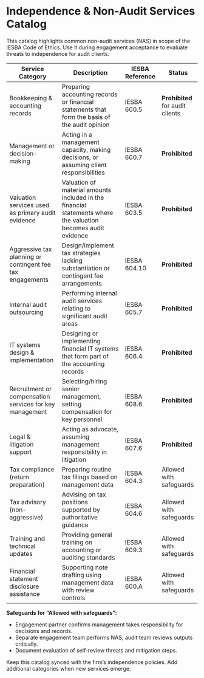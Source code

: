 # Independence & Non-Audit Services Catalog

This catalog highlights common non-audit services (NAS) in scope of the IESBA Code of Ethics. Use it during engagement acceptance to evaluate threats to independence for audit clients.

| Service Category | Description | IESBA Reference | Status |
| --- | --- | --- | --- |
| Bookkeeping & accounting records | Preparing accounting records or financial statements that form the basis of the audit opinion | IESBA 600.5 | **Prohibited** for audit clients |
| Management or decision-making | Acting in a management capacity, making decisions, or assuming client responsibilities | IESBA 600.7 | **Prohibited** |
| Valuation services used as primary audit evidence | Valuation of material amounts included in the financial statements where the valuation becomes audit evidence | IESBA 603.5 | **Prohibited** |
| Aggressive tax planning or contingent fee tax engagements | Design/implement tax strategies lacking substantiation or contingent fee arrangements | IESBA 604.10 | **Prohibited** |
| Internal audit outsourcing | Performing internal audit services relating to significant audit areas | IESBA 605.7 | **Prohibited** |
| IT systems design & implementation | Designing or implementing financial IT systems that form part of the accounting records | IESBA 606.4 | **Prohibited** |
| Recruitment or compensation services for key management | Selecting/hiring senior management, setting compensation for key personnel | IESBA 608.6 | **Prohibited** |
| Legal & litigation support | Acting as advocate, assuming management responsibility in litigation | IESBA 607.6 | **Prohibited** |
| Tax compliance (return preparation) | Preparing routine tax filings based on management data | IESBA 604.3 | Allowed with safeguards |
| Tax advisory (non-aggressive) | Advising on tax positions supported by authoritative guidance | IESBA 604.6 | Allowed with safeguards |
| Training and technical updates | Providing general training on accounting or auditing standards | IESBA 609.3 | Allowed with safeguards |
| Financial statement disclosure assistance | Supporting note drafting using management data with review controls | IESBA 600.A | Allowed with safeguards |

**Safeguards for “Allowed with safeguards”:**
- Engagement partner confirms management takes responsibility for decisions and records.
- Separate engagement team performs NAS; audit team reviews outputs critically.
- Document evaluation of self-review threats and mitigation steps.

Keep this catalog synced with the firm’s independence policies. Add additional categories when new services emerge.

